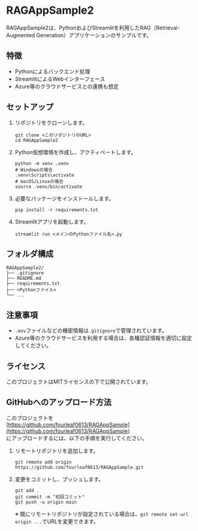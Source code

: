 # RAGAppSample2

RAGAppSample2は、PythonおよびStreamlitを利用したRAG（Retrieval-Augmented Generation）アプリケーションのサンプルです。

## 特徴

- Pythonによるバックエンド処理
- StreamlitによるWebインターフェース
- Azure等のクラウドサービスとの連携も想定

## セットアップ

1. リポジトリをクローンします。

   ```
   git clone <このリポジトリのURL>
   cd RAGAppSample2
   ```

2. Python仮想環境を作成し、アクティベートします。

   ```
   python -m venv .venv
   # Windowsの場合
   .venv\Scripts\activate
   # macOS/Linuxの場合
   source .venv/bin/activate
   ```

3. 必要なパッケージをインストールします。

   ```
   pip install -r requirements.txt
   ```

4. Streamlitアプリを起動します。

   ```
   streamlit run <メインのPythonファイル名>.py
   ```

## フォルダ構成

```
RAGAppSample2/
├── .gitignore
├── README.md
├── requirements.txt
├── <Pythonファイル>
└── ...
```

## 注意事項

- `.env`ファイルなどの機密情報は`.gitignore`で管理されています。
- Azure等のクラウドサービスを利用する場合は、各種認証情報を適切に設定してください。

## ライセンス

このプロジェクトはMITライセンスの下で公開されています。

## GitHubへのアップロード方法

このプロジェクトを  
[https://github.com/fourleaf0613/RAGAppSample](https://github.com/fourleaf0613/RAGAppSample)  
にアップロードするには、以下の手順を実行してください。

1. リモートリポジトリを追加します。

   ```
   git remote add origin https://github.com/fourleaf0613/RAGAppSample.git
   ```

2. 変更をコミットし、プッシュします。

   ```
   git add .
   git commit -m "初回コミット"
   git push -u origin main
   ```

   ※ 既にリモートリポジトリが設定されている場合は、`git remote set-url origin ...`でURLを変更できます。
